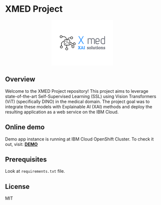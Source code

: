 # XMED Project

<div align="center">
  <img src="static/logo_white.png" alt="XMED Logo" width="200"/>
</div>

## Overview

Welcome to the XMED Project repository! This project aims to leverage state-of-the-art Self-Supervised Learning (SSL) using Vision Transformers (ViT) (specifically DINO) in the medical domain. The project goal was to integrate these models with Explainable AI (XAI) methods and deploy the resulting application as a web service on the IBM Cloud.

## Online demo

Demo app instance is running at IBM Cloud OpenShift Cluster. To check it out, visit:
<a href="https://xmed-xmed-app.mycluster-fra02-b3-307961-7a4f0f60e0bb120db8b4212665d0ca17-0000.eu-de.containers.appdomain.cloud/" target="_blank"><strong>DEMO</strong></a>

## Prerequisites

Look at `requirements.txt` file.

## License
MIT